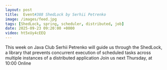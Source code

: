 ```yaml
---
layout: post
title:  Event#388 ShedLock by Serhii Petrenko
image: /images/feed.jpg
tags: [ShedLock, spring, scheduler, distributed, job]
date: 2025-09-23 09:20:00 +0000
video: ht5xUy4cEEQ
---
```


This week on Java Club Serhii Petrenko will guide us through the ShedLock, a library that prevents concurrent execution of scheduled tasks across multiple instances of a distributed application
Join us next Thursday, at 10:00 Online
